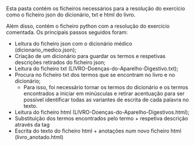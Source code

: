 Esta pasta contém os ficheiros necessários para a resolução do exercício como o ficheiro json do dicionário, txt e html do livro. 

Além disso, contém o ficheiro python com a resolução do exercício comentada. Os principais passos seguidos foram:
- Leitura do ficheiro json com o dicionário médico (dicionario_medico.json);
- Criação de um dicionário para guardar os termos e respetivas descrições retirados do ficheiro json;
- Leitura do ficheiro txt (LIVRO-Doenças-do-Aparelho-Digestivo.txt);
- Procura no ficheiro txt dos termos que se encontram no livro e no dicionário;
	- Para isso, foi necessário tornar os termos do dicionário e os termos encontrados a iniciar em minúsculas e retirar acentuação para ser possível identificar todas as variantes de escrita de cada palavra no texto.
- Leitura do ficheiro html (LIVRO-Doenças-do-Aparelho-Digestivos.html);
- Substituição dos termos encontrados pelo termo + respetiva descrição através da tag <a>
- Escrita do texto do ficheiro html + anotações num novo ficheiro html (livro_anotado.html)